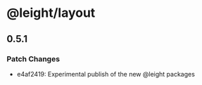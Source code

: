 # @leight/layout

## 0.5.1

### Patch Changes

- e4af2419: Experimental publish of the new @leight packages

